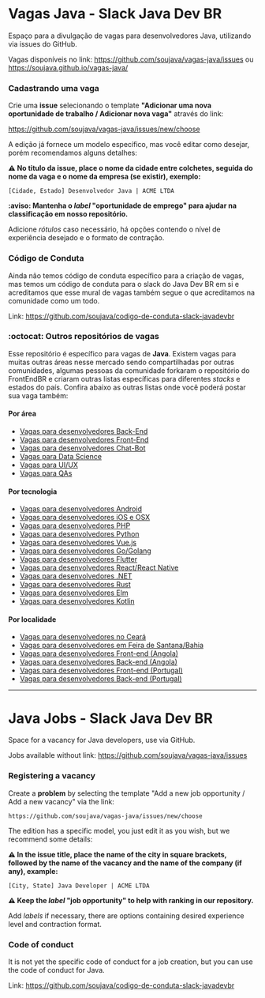 # Vagas Java - Slack Java Dev BR

Espaço para a divulgação de vagas para desenvolvedores Java, utilizando via issues do GitHub.

Vagas disponíveis no link: https://github.com/soujava/vagas-java/issues ou https://soujava.github.io/vagas-java/

### Cadastrando uma vaga

Crie uma **issue** selecionando o template **"Adicionar uma nova oportunidade de trabalho / Adicionar nova vaga"** através do link:

   https://github.com/soujava/vagas-java/issues/new/choose

A edição já fornece um modelo específico, mas você editar como desejar, porém recomendamos alguns detalhes:

**:warning: No titulo da issue, place o nome da cidade entre colchetes, seguida do nome da vaga e o nome da empresa (se existir), exemplo:**

`[Cidade, Estado] Desenvolvedor Java | ACME LTDA`

**:aviso: Mantenha o _label_ "oportunidade de emprego" para ajudar na classificação em nosso repositório.**

Adicione _rótulos_ caso necessário, há opções contendo o nível de experiência desejado e o formato de contração.

### Código de Conduta

Ainda não temos código de conduta específico para a criação de vagas, mas temos um código de conduta para o slack do Java Dev BR em si e acreditamos que esse mural de vagas também segue o que acreditamos na comunidade como um todo.

Link: https://github.com/soujava/codigo-de-conduta-slack-javadevbr

### :octocat: Outros repositórios de vagas

Esse repositório é específico para vagas de **Java**.
Existem vagas para muitas outras áreas nesse mercado sendo compartilhadas por outras comunidades, algumas pessoas
da comunidade forkaram o repositório do FrontEndBR e criaram outras listas específicas
para diferentes _stacks_ e estados do país. Confira abaixo as outras
listas onde você poderá postar sua vaga também:

#### Por área

- [Vagas para desenvolvedores Back-End](https://github.com/backend-br/vagas)
- [Vagas para desenvolvedores Front-End](https://github.com/frontendbr/vagas)
- [Vagas para desenvolvedores Chat-Bot](https://github.com/chatbotbr/vagas)
- [Vagas para Data Science](https://github.com/datascience-br/vagas)
- [Vagas para UI/UX](https://github.com/uxbrasil/vagas)
- [Vagas para QAs](https://github.com/qa-brasil/vagas)

#### Por tecnologia

- [Vagas para desenvolvedores Android](https://github.com/androiddevbr/vagas)
- [Vagas para desenvolvedores iOS e OSX](https://github.com/CocoaHeadsBrasil/vagas)
- [Vagas para desenvolvedores PHP](https://github.com/phpdevbr/vagas)
- [Vagas para desenvolvedores Python](https://github.com/pydevbr/vagas)
- [Vagas para desenvolvedores Vue.js](https://github.com/vuejs-br/vagas)
- [Vagas para desenvolvedores Go/Golang](https://github.com/Gommunity/vagas)
- [Vagas para desenvolvedores Flutter](https://github.com/flutter-brazil/vagas)
- [Vagas para desenvolvedores React/React Native](https://github.com/react-brasil/vagas)
- [Vagas para desenvolvedores .NET](https://github.com/dotnetdevbr/vagas)
- [Vagas para desenvolvedores Rust](https://github.com/rustdevbr/vagas)
- [Vagas para desenvolvedores Elm](https://github.com/FidelisClayton/elm-jobs)
- [Vagas para desenvolvedores Kotlin](https://github.com/kotlin-br/vagas)

#### Por localidade

- [Vagas para desenvolvedores no Ceará](https://github.com/CangaceirosDevels/vagas_de_emprego)
- [Vagas para desenvolvedores em Feira de Santana/Bahia](https://github.com/devfsa/vagas)
- [Vagas para desenvolvedores Front-end (Angola)](https://github.com/frontend-ao/vagas)
- [Vagas para desenvolvedores Back-end (Angola)](https://github.com/backend-ao/vagas)
- [Vagas para desenvolvedores Front-end (Portugal)](https://github.com/frontend-pt/vagas)
- [Vagas para desenvolvedores Back-end (Portugal)](https://github.com/backend-pt/vagas)

***

# Java Jobs - Slack Java Dev BR

Space for a vacancy for Java developers, use via GitHub.

Jobs available without link: https://github.com/soujava/vagas-java/issues

### Registering a vacancy

Create a **problem** by selecting the template "Add a new job opportunity / Add a new vacancy" via the link:

    https://github.com/soujava/vagas-java/issues/new/choose

The edition has a specific model, you just edit it as you wish, but we recommend some details:

**:warning: In the issue title, place the name of the city in square brackets, followed by the name of the vacancy and the name of the company (if any), example:**

`[City, State] Java Developer | ACME LTDA`

**:warning: Keep the _label_ "job opportunity" to help with ranking in our repository.**

Add _labels_ if necessary, there are options containing desired experience level and contraction format.

### Code of conduct

It is not yet the specific code of conduct for a job creation, but you can use the code of conduct for Java.

Link: https://github.com/soujava/codigo-de-conduta-slack-javadevbr
